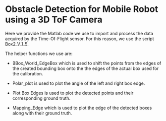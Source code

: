 # Obstacle Detection for Mobile Robot using a 3D ToF Camera

Here we provide the Matlab code we use to import and process the data acquired by the Time-Of-Flight sensor. For this reason, we use the script Box2_V_1_5.

The helper functions we use are:
- BBox_World_EdgeBox which is used to shift the points from the edges of the created bounding box onto the the edges of the actual box used for the           calibration.
 
- Polar_plot is used to plot the angle of the left and right box edge.

- Plot Box Edges is used to plot the detected points and their corresponding ground truth.

- Mapping_Edge which is used to plot the edge of the detected boxes along with their ground truth.
